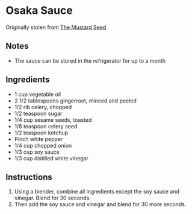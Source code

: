 # Osaka Sauce

Originally stolen from [The Mustard Seed](https://www.spokesman.com/stories/2005/mar/30/shrimp-osaka-needs-ginger-dressing/)

## Notes

* The sauce can be stored in the refrigerator for up to a month

## Ingredients

* 1 cup vegetable oil
* 2 1/2 tablespoons gingerroot, minced and peeled
* 1/2 rib celery, chopped
* 1/2 teaspoon sugar
* 1/4 cup sesame seeds, toasted
* 1/8 teaspoon celery seed
* 1/2 teaspoon ketchup
* Pinch white pepper
* 1/4 cup chopped onion
* 1/3 cup soy sauce
* 1/3 cup distilled white vinegar

## Instructions

1. Using a blender, combine all ingredients except the soy sauce and vinegar. Blend for 30 seconds.
1. Then add the soy sauce and vinegar and blend for 30 more seconds.